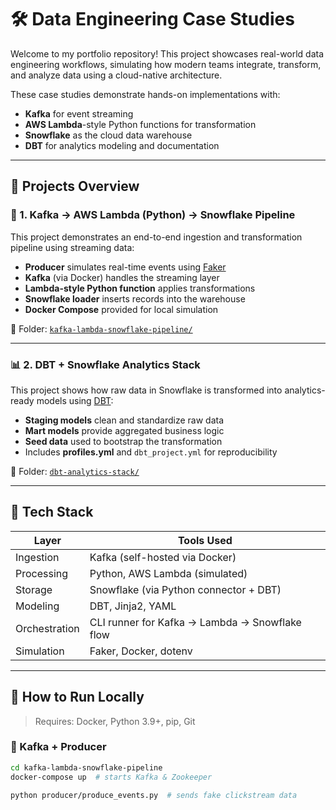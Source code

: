 # 🛠️ Data Engineering Case Studies

Welcome to my portfolio repository! This project showcases real-world data engineering workflows, simulating how modern teams integrate, transform, and analyze data using a cloud-native architecture.

These case studies demonstrate hands-on implementations with:
- **Kafka** for event streaming
- **AWS Lambda**-style Python functions for transformation
- **Snowflake** as the cloud data warehouse
- **DBT** for analytics modeling and documentation

---

## 🚀 Projects Overview

### 📡 1. Kafka → AWS Lambda (Python) → Snowflake Pipeline

This project demonstrates an end-to-end ingestion and transformation pipeline using streaming data:

- **Producer** simulates real-time events using [Faker](https://faker.readthedocs.io/)
- **Kafka** (via Docker) handles the streaming layer
- **Lambda-style Python function** applies transformations
- **Snowflake loader** inserts records into the warehouse
- **Docker Compose** provided for local simulation

📂 Folder: [`kafka-lambda-snowflake-pipeline/`](./kafka-lambda-snowflake-pipeline)

---

### 📊 2. DBT + Snowflake Analytics Stack

This project shows how raw data in Snowflake is transformed into analytics-ready models using [DBT](https://www.getdbt.com/):

- **Staging models** clean and standardize raw data
- **Mart models** provide aggregated business logic
- **Seed data** used to bootstrap the transformation
- Includes **profiles.yml** and `dbt_project.yml` for reproducibility

📂 Folder: [`dbt-analytics-stack/`](./dbt-analytics-stack)

---

## 🧱 Tech Stack

| Layer         | Tools Used                                      |
|---------------|--------------------------------------------------|
| Ingestion     | Kafka (self-hosted via Docker)                  |
| Processing    | Python, AWS Lambda (simulated)                  |
| Storage       | Snowflake (via Python connector + DBT)          |
| Modeling      | DBT, Jinja2, YAML                               |
| Orchestration | CLI runner for Kafka → Lambda → Snowflake flow |
| Simulation    | Faker, Docker, dotenv                           |

---

## 🧪 How to Run Locally

> Requires: Docker, Python 3.9+, pip, Git

### 📡 Kafka + Producer
```bash
cd kafka-lambda-snowflake-pipeline
docker-compose up  # starts Kafka & Zookeeper

python producer/produce_events.py  # sends fake clickstream data

